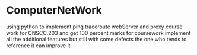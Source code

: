 # ComputerNetWork
using python to implement ping traceroute webServer and proxy
course work for CNSCC.203 and get 100 percent marks for coursework 
implement all the additional features but still with some defects
the one who tends to reference it can improve it 
